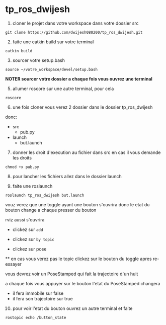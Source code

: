 # tp_ros_dwijesh

1. cloner le projet dans votre workspace dans votre dossier src

`git clone https://github.com/dwijesh080200/tp_ros_dwijesh.git` 

2. faite une catkin build sur votre terminal

`catkin build`

3. sourcer votre setup.bash

`source ~/votre_workspace/devel/setup.bash`

**NOTER sourcer votre dossier a chaque fois vous ouvrez une terminal**

5. allumer roscore sur une autre terminal, pour cela

`roscore`

6. une fois cloner vous verez 2 dossier dans le dossier tp_ros_dwijesh

donc:
- src
    - pub.py
- launch
    - but.launch 

7. donner les droit d'execution au fichier dans src en cas il vous demande les droits

`chmod +x pub.py`

8. pour lancher les fichiers allez dans le dossier launch

9. faite une roslaunch

`roslaunch tp_ros_dwijesh but.launch`

vouz verez que une toggle ayant une bouton s'ouvrira donc le etat du bouton change a chaque presser du bouton

rviz aussi s'ouvrira

- clickez sur `add`

- clickez sur `by topic`

- clickez sur pose

** en cas vous verez pas le topic clickez sur le bouton du toggle apres re-essayer

vous devrez voir un PoseStamped qui fait la trajectoire d'un huit

a chaque fois vous appuyer sur le bouton l'etat du PoseStamped changera
- il fera immobile sur false
- il fera son trajectoire sur true

10. pour voir l'etat du bouton ouvrez un autre terminal et faite

`rostopic echo /button_state`











